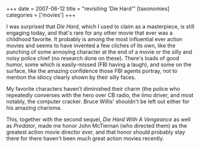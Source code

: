 +++
date = 2007-06-12
title = "revisiting 'Die Hard'"
[taxonomies]
categories = ['movies']
+++

I was surprised that *Die Hard*, which I used to claim as a masterpiece,
is still engaging today, and that's rare for any other movie that ever
was a childhood favorite. It probably is among the most influential ever
action movies and seems to have invented a few cliches of its own, like
the punching of some annoying character at the end of a movie or the
silly and noisy police chief (no research done on these). There's loads
of good humor, some which is easily-missed (FBI having a laugh), and
some on the surface, like the amazing confidence those FBI agents
portray, not to mention the idiocy clearly shown by their silly faces.

My favorite characters haven't diminished their charm (the police who
repeatedly converses with the hero over CB radio, the limo driver, and
most notably, the computer cracker. Bruce Willis' shouldn't be left
out either for his amazing charisma.

This, together with the second sequel, *Die Hard With A Vengeance* as
well as *Predator*, made me honor John McTiernan (who directed them) as
the greatest action movie director ever, and that honor should probably
stay there for there haven't been much great action movies recently.
